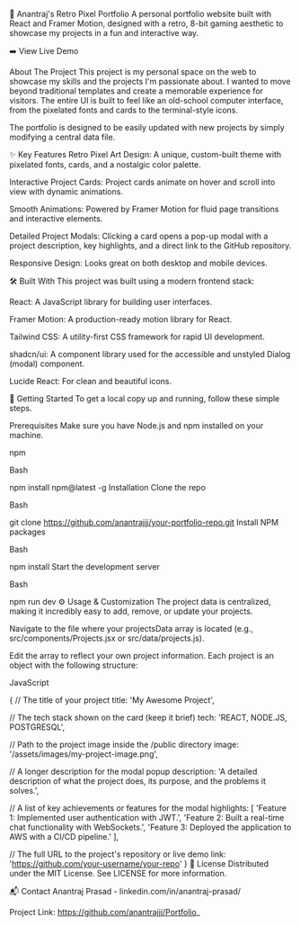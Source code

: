 👾 Anantraj's Retro Pixel Portfolio
A personal portfolio website built with React and Framer Motion, designed with a retro, 8-bit gaming aesthetic to showcase my projects in a fun and interactive way.

➡️ View Live Demo


About The Project
This project is my personal space on the web to showcase my skills and the projects I'm passionate about. I wanted to move beyond traditional templates and create a memorable experience for visitors. The entire UI is built to feel like an old-school computer interface, from the pixelated fonts and cards to the terminal-style icons.

The portfolio is designed to be easily updated with new projects by simply modifying a central data file.

✨ Key Features
Retro Pixel Art Design: A unique, custom-built theme with pixelated fonts, cards, and a nostalgic color palette.

Interactive Project Cards: Project cards animate on hover and scroll into view with dynamic animations.

Smooth Animations: Powered by Framer Motion for fluid page transitions and interactive elements.

Detailed Project Modals: Clicking a card opens a pop-up modal with a project description, key highlights, and a direct link to the GitHub repository.

Responsive Design: Looks great on both desktop and mobile devices.

🛠️ Built With
This project was built using a modern frontend stack:

React: A JavaScript library for building user interfaces.

Framer Motion: A production-ready motion library for React.

Tailwind CSS: A utility-first CSS framework for rapid UI development.

shadcn/ui: A component library used for the accessible and unstyled Dialog (modal) component.

Lucide React: For clean and beautiful icons.

🚀 Getting Started
To get a local copy up and running, follow these simple steps.

Prerequisites
Make sure you have Node.js and npm installed on your machine.

npm

Bash

npm install npm@latest -g
Installation
Clone the repo

Bash

git clone https://github.com/anantrajjj/your-portfolio-repo.git
Install NPM packages

Bash

npm install
Start the development server

Bash

npm run dev
⚙️ Usage & Customization
The project data is centralized, making it incredibly easy to add, remove, or update your projects.

Navigate to the file where your projectsData array is located (e.g., src/components/Projects.jsx or src/data/projects.js).

Edit the array to reflect your own project information. Each project is an object with the following structure:

JavaScript

{
  // The title of your project
  title: 'My Awesome Project',

  // The tech stack shown on the card (keep it brief)
  tech: 'REACT, NODE.JS, POSTGRESQL',

  // Path to the project image inside the /public directory
  image: '/assets/images/my-project-image.png',

  // A longer description for the modal popup
  description: 'A detailed description of what the project does, its purpose, and the problems it solves.',

  // A list of key achievements or features for the modal
  highlights: [
      'Feature 1: Implemented user authentication with JWT.',
      'Feature 2: Built a real-time chat functionality with WebSockets.',
      'Feature 3: Deployed the application to AWS with a CI/CD pipeline.'
  ],

  // The full URL to the project's repository or live demo
  link: 'https://github.com/your-username/your-repo'
}
📄 License
Distributed under the MIT License. See LICENSE for more information.

📬 Contact
Anantraj Prasad - linkedin.com/in/anantraj-prasad/

Project Link: https://github.com/anantrajjj/Portfolio_
